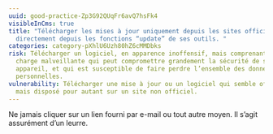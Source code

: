 ```yaml
---
uuid: good-practice-Zp3G92QUqFr6avQ7hsFk4
visibleInCms: true
title: "Télécharger les mises à jour uniquement depuis les sites officiels ou
  directement depuis les fonctions “update” de ses outils. "
categories: category-pXhlU6Uzh80hZ6cMMDbks
risk: Télécharger un logiciel, en apparence inoffensif, mais comprenant une
  charge malveillante qui peut compromettre grandement la sécurité de son
  appareil, et qui est susceptible de faire perdre l’ensemble des données
  personnelles.
vulnerability: Télécharger une mise à jour ou un logiciel qui semble officiel
  mais disposé pour autant sur un site non officiel.
---
```

Ne jamais cliquer sur un lien fourni par e-mail ou tout autre moyen. Il s’agit assurément d’un leurre.
